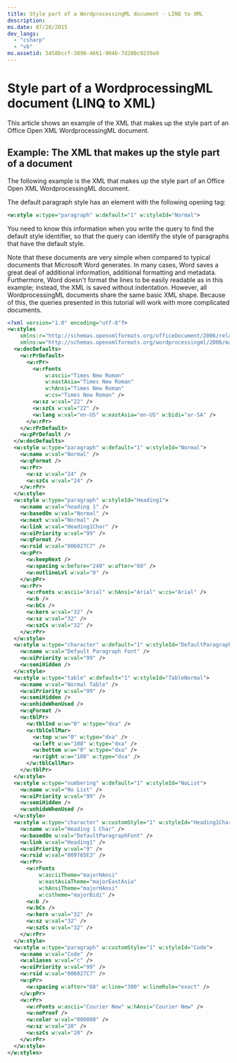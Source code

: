 ```yaml
---
title: Style part of a WordprocessingML document - LINQ to XML
description: 
ms.date: 07/20/2015
dev_langs:
  - "csharp"
  - "vb"
ms.assetid: 5458bccf-3898-4661-904b-7d280c9239a9
---
```


# Style part of a WordprocessingML document (LINQ to XML)

This article shows an example of the XML that makes up the style part of an Office Open XML WordprocessingML document.

## Example: The XML that makes up the style part of a document

The following example is the XML that makes up the style part of an Office Open XML WordprocessingML document.

The default paragraph style has an element with the following opening tag:

```xml
<w:style w:type="paragraph" w:default="1" w:styleId="Normal">
```

You need to know this information when you write the query to find the default style identifier, so that the query can identify the style of paragraphs that have the default style.

Note that these documents are very simple when compared to typical documents that Microsoft Word generates. In many cases, Word saves a great deal of additional information, additional formatting and metadata. Furthermore, Word doesn't format the lines to be easily readable as in this example; instead, the XML is saved without indentation. However, all WordprocessingML documents share the same basic XML shape. Because of this, the queries presented in this tutorial will work with more complicated documents.

```xml
<?xml version="1.0" encoding="utf-8"?>
<w:styles
    xmlns:r="http://schemas.openxmlformats.org/officeDocument/2006/relationships"
    xmlns:w="http://schemas.openxmlformats.org/wordprocessingml/2006/main">
  <w:docDefaults>
    <w:rPrDefault>
      <w:rPr>
        <w:rFonts
            w:ascii="Times New Roman"
            w:eastAsia="Times New Roman"
            w:hAnsi="Times New Roman"
            w:cs="Times New Roman" />
        <w:sz w:val="22" />
        <w:szCs w:val="22" />
        <w:lang w:val="en-US" w:eastAsia="en-US" w:bidi="ar-SA" />
      </w:rPr>
    </w:rPrDefault>
    <w:pPrDefault />
  </w:docDefaults>
  <w:style w:type="paragraph" w:default="1" w:styleId="Normal">
    <w:name w:val="Normal" />
    <w:qFormat />
    <w:rPr>
      <w:sz w:val="24" />
      <w:szCs w:val="24" />
    </w:rPr>
  </w:style>
  <w:style w:type="paragraph" w:styleId="Heading1">
    <w:name w:val="heading 1" />
    <w:basedOn w:val="Normal" />
    <w:next w:val="Normal" />
    <w:link w:val="Heading1Char" />
    <w:uiPriority w:val="99" />
    <w:qFormat />
    <w:rsid w:val="006027C7" />
    <w:pPr>
      <w:keepNext />
      <w:spacing w:before="240" w:after="60" />
      <w:outlineLvl w:val="0" />
    </w:pPr>
    <w:rPr>
      <w:rFonts w:ascii="Arial" w:hAnsi="Arial" w:cs="Arial" />
      <w:b />
      <w:bCs />
      <w:kern w:val="32" />
      <w:sz w:val="32" />
      <w:szCs w:val="32" />
    </w:rPr>
  </w:style>
  <w:style w:type="character" w:default="1" w:styleId="DefaultParagraphFont">
    <w:name w:val="Default Paragraph Font" />
    <w:uiPriority w:val="99" />
    <w:semiHidden />
  </w:style>
  <w:style w:type="table" w:default="1" w:styleId="TableNormal">
    <w:name w:val="Normal Table" />
    <w:uiPriority w:val="99" />
    <w:semiHidden />
    <w:unhideWhenUsed />
    <w:qFormat />
    <w:tblPr>
      <w:tblInd w:w="0" w:type="dxa" />
      <w:tblCellMar>
        <w:top w:w="0" w:type="dxa" />
        <w:left w:w="108" w:type="dxa" />
        <w:bottom w:w="0" w:type="dxa" />
        <w:right w:w="108" w:type="dxa" />
      </w:tblCellMar>
    </w:tblPr>
  </w:style>
  <w:style w:type="numbering" w:default="1" w:styleId="NoList">
    <w:name w:val="No List" />
    <w:uiPriority w:val="99" />
    <w:semiHidden />
    <w:unhideWhenUsed />
  </w:style>
  <w:style w:type="character" w:customStyle="1" w:styleId="Heading1Char">
    <w:name w:val="Heading 1 Char" />
    <w:basedOn w:val="DefaultParagraphFont" />
    <w:link w:val="Heading1" />
    <w:uiPriority w:val="9" />
    <w:rsid w:val="009765E3" />
    <w:rPr>
      <w:rFonts
          w:asciiTheme="majorHAnsi"
          w:eastAsiaTheme="majorEastAsia"
          w:hAnsiTheme="majorHAnsi"
          w:cstheme="majorBidi" />
      <w:b />
      <w:bCs />
      <w:kern w:val="32" />
      <w:sz w:val="32" />
      <w:szCs w:val="32" />
    </w:rPr>
  </w:style>
  <w:style w:type="paragraph" w:customStyle="1" w:styleId="Code">
    <w:name w:val="Code" />
    <w:aliases w:val="c" />
    <w:uiPriority w:val="99" />
    <w:rsid w:val="006027C7" />
    <w:pPr>
      <w:spacing w:after="60" w:line="300" w:lineRule="exact" />
    </w:pPr>
    <w:rPr>
      <w:rFonts w:ascii="Courier New" w:hAnsi="Courier New" />
      <w:noProof />
      <w:color w:val="000080" />
      <w:sz w:val="20" />
      <w:szCs w:val="20" />
    </w:rPr>
  </w:style>
</w:styles>
```
